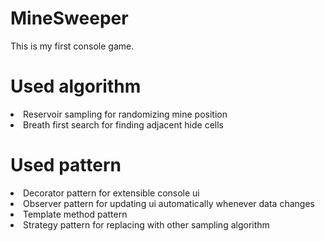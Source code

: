 # MineSweeper
This is my first console game.

# Used algorithm
<li>Reservoir sampling for randomizing mine position</li>
<li>Breath first search for finding adjacent hide cells</li>

# Used pattern
<li>Decorator pattern for extensible console ui</li>
<li>Observer pattern for updating ui automatically whenever data changes</li>
<li>Template method pattern</li>
<li>Strategy pattern for replacing with other sampling algorithm</li>
